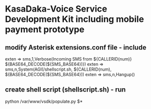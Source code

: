 # KasaDaka-Voice Service Development Kit including mobile payment prototype

## modify Asterisk extensions.conf file - include
exten => sms,1,Verbose(Incoming SMS from ${CALLERID(num)} ${BASE64_DECODE(${SMS_BASE64})})
exten => sms,n,System(AGI(/shellscript.sh, ${CALLERID(num), ${BASE64_DECODE(${SMS_BASE64}))
exten => sms,n,Hangup()

## create shell script (shellscript.sh) - run
python /var/www/vsdk/populate.py $*

